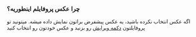 
### چرا عکس پروفایلم اینطوریه؟ ###
اگه عکس انتخاب نکرده باشید، یه عکس پیشفرض براتون نمایش داده میشه. میتونید تو پروفایلتون [دکمه ویرایش](https://atbox.io/profile/edit/about) رو بزنید و عکس خودتون رو انتخاب کنید
